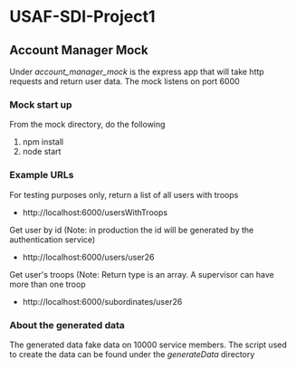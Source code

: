 # USAF-SDI-Project1

## Account Manager Mock

Under *account_manager_mock* is the express app that will take http requests and return user data. The mock listens on port 6000
### Mock start up
From the mock directory, do the following
1. npm install
2. node start 

### Example URLs

For testing purposes only, return a list of all users with troops
+ http://localhost:6000/usersWithTroops

Get user by id (Note: in production the id will be generated by the authentication service)
+ http://localhost:6000/users/user26

Get user's troops (Note: Return type is an array. A supervisor can have more than one troop
+ http://localhost:6000/subordinates/user26

### About the generated data
The generated data fake data on 10000 service members. The script used to create the data can be found under the *generateData* directory
